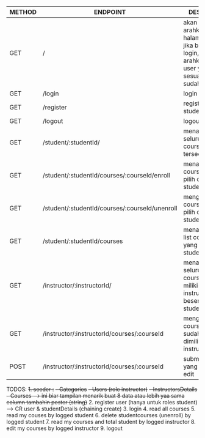 | METHOD | ENDPOINT                                       | DESKRIPSI                                                                                              |
|--------|------------------------------------------------|--------------------------------------------------------------------------------------------------------|
| GET    | /                                              | akan di arahkan ke halaman login jika belum login, dan di arahkan ke user yang sesuai jika sudah login |
| GET    | /login                                         | login                                                                                                  |
| GET    | /register                                      | register new student                                                                                    |
| GET    | /logout                                        | logout                                                                                                  |
| GET    | /student/:studentId/                           | menampilkan seluruh list course yang tersedia                                                          |
| GET    | /student/:studentId/courses/:courseId/enroll   | menambahkan course yang di pilih oleh student                                                          |
| GET    | /student/:studentId/courses/:courseId/unenroll | menghapus course yang di pilih oleh student                                                            |
| GET    | /student/:studentId/courses                    | menampilkan list course yang di miliki student                                                         |
| GET    | /instructor/:instructorId/                     | menampilkan seluruh course yang miliki instructor beserta jumlah student                               |
| GET    | /instructor/:instructorId/courses/:courseId    | mengubah course yang sudah ada dan dimiliki oleh instructor                                            |
| POST   | /instructor/:instructorId/courses/:courseId    | submit course yang sudah di edit                                                                       |

TODOS:
~~1. seeder :~~
~~- Categories~~
~~- Users (role instructor)~~
~~- InstructorsDetails~~
~~- Courses --> ini biar tampilan menarik buat 8 data atau lebih yaa sama column tambahin poster (string)~~
2. register user (hanya untuk roles student) --> CR user & studentDetails (chaining create)
3. login 
4. read all courses
5. read my couses by logged student
6. delete studentcourses (unenroll) by logged student
7. read my courses and total student  by logged instructor
8. edit my courses by logged instructor
9. logout 
